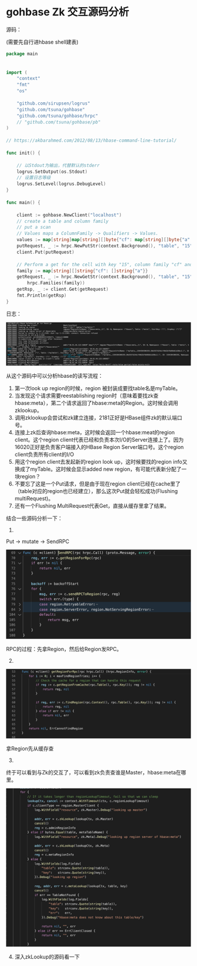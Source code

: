 # gohbase Zk 交互源码分析

源码：

(需要先自行进hbase shell建表)

```go
package main


import (
	"context"
	"fmt"
	"os"

	"github.com/sirupsen/logrus"
	"github.com/tsuna/gohbase"
	"github.com/tsuna/gohbase/hrpc"
	// "github.com/tsuna/gohbase/pb"
)

// https://akbarahmed.com/2012/08/13/hbase-command-line-tutorial/

func init() {

	// 以Stdout为输出，代替默认的stderr
	logrus.SetOutput(os.Stdout)
	// 设置日志等级
	logrus.SetLevel(logrus.DebugLevel)
}

func main() {

	client := gohbase.NewClient("localhost")
	// create a table and column family
	// put a scan
	// Values maps a ColumnFamily -> Qualifiers -> Values.
	values := map[string]map[string][]byte{"cf": map[string][]byte{"a": []byte("Hello Word")}}
	putRequest, _ := hrpc.NewPutStr(context.Background(), "table", "15", values)
	client.Put(putRequest)

	// Perform a get for the cell with key "15", column family "cf" and qualifier "a"
	family := map[string][]string{"cf": []string{"a"}}
	getRequest, _ := hrpc.NewGetStr(context.Background(), "table", "15",
		hrpc.Families(family))
	getRsp, _ := client.Get(getRequest)
	fmt.Println(getRsp)
}
```





日志：

![image-20200710203244213](./img/image-20200710203244213.png)

从这个源码中可以分析hbase的读写流程：

1. 第一次look up region的时候，region 被封装成要找table名是myTable。
2. 当发现这个请求需要reestablishing region时（意味着要找zk查hbase:meta），第二个请求返回了hbase:meta的Region。这时候会调用zklookup。
3. 调用zklookup会尝试和zk建立连接，2181正好是HBase组件zk的默认端口号。
4. 连接上zk后查询hbase:meta，这时候会返回一个hbase:meat的region client。这个region client代表已经和负责本次I/O的Server连接上了。因为16020正好是负责客户端接入的HBase Region Server端口号。这个region client负责所有client的I/O
5. 用这个region client去发起新的region look up，这时候要找的region info又换成了myTable。这时候会显示added new region，有可能代表新分配了一块region？
6. 不要忘了这是一个Put请求，但是由于现在region client已经在cache里了（table对应的region也已经建立），那么这次Put就会轻松成功(Flushing multiRequest)。
7. 还有一个Flushing MultiRequest代表Get，直接从缓存里拿了结果。





结合一些源码分析一下：

1. 

Put -> mutate -> SendRPC

![image-20200710182308689](./img/image-20200710182308689.png)

RPC的过程：先拿Region，然后给Region发RPC。





2. 

![image-20200710182355563](./img/image-20200710182355563.png)

拿Region先从缓存查



3. 

终于可以看到与Zk的交互了，可以看到zk负责查谁是Master，hbase:meta在哪里。

![image-20200710182655060](./img/image-20200710182655060.png)



4. 深入zkLookup的源码看一下

   





